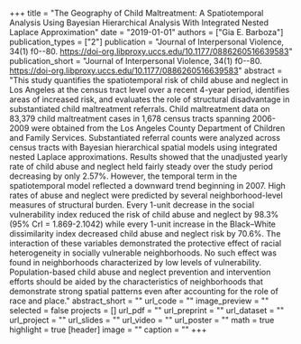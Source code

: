 +++
title = "The Geography of Child Maltreatment: A Spatiotemporal Analysis Using Bayesian Hierarchical Analysis With Integrated Nested Laplace Approximation"
date = "2019-01-01"
authors = ["Gia E. Barboza"]
publication_types = ["2"]
publication = "Journal of Interpersonal Violence, 34(1) f0--80. https://doi-org.libproxy.uccs.edu/10.1177/0886260516639583"
publication_short = "Journal of Interpersonal Violence, 34(1) f0--80. https://doi-org.libproxy.uccs.edu/10.1177/0886260516639583"
abstract = "This study quantifies the spatiotemporal risk of child abuse and neglect in Los Angeles at the census tract level over a recent 4-year period, identifies areas of increased risk, and evaluates the role of structural disadvantage in substantiated child maltreatment referrals. Child maltreatment data on 83,379 child maltreatment cases in 1,678 census tracts spanning 2006-2009 were obtained from the Los Angeles County Department of Children and Family Services. Substantiated referral counts were analyzed across census tracts with Bayesian hierarchical spatial models using integrated nested Laplace approximations. Results showed that the unadjusted yearly rate of child abuse and neglect held fairly steady over the study period decreasing by only 2.57%. However, the temporal term in the spatiotemporal model reflected a downward trend beginning in 2007. High rates of abuse and neglect were predicted by several neighborhood-level measures of structural burden. Every 1-unit decrease in the social vulnerability index reduced the  risk of child abuse and neglect by 98.3% (95% CrI = 1.869-2.1042) while every 1-unit increase in the Black–White dissimilarity index decreased child abuse and neglect risk by 70.6%. The interaction of these variables  demonstrated the protective effect of racial heterogeneity in socially vulnerable neighborhoods. No such effect was found in neighborhoods characterized by low levels of vulnerability. Population-based child abuse and neglect prevention and intervention efforts should be aided by the  characteristics of neighborhoods that demonstrate strong spatial patterns even after accounting for the role of race and place."
abstract_short = ""
url_code = ""
image_preview = ""
selected = false
projects = []
url_pdf = ""
url_preprint = ""
url_dataset = ""
url_project = ""
url_slides = ""
url_video = ""
url_poster = ""
math = true
highlight = true
[header]
image = ""
caption = ""
+++
